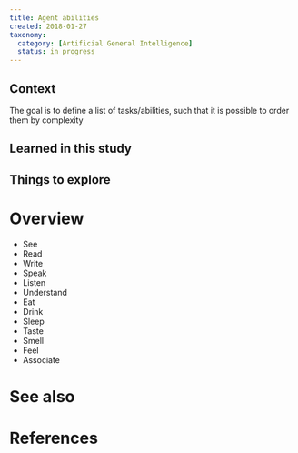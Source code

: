 ```yaml
---
title: Agent abilities
created: 2018-01-27
taxonomy:
  category: [Artificial General Intelligence]
  status: in progress
---
```


## Context
The goal is to define a list of tasks/abilities, such that it is possible to order them by complexity

## Learned in this study

## Things to explore

# Overview
* See
* Read
* Write
* Speak
* Listen
* Understand
* Eat
* Drink
* Sleep
* Taste
* Smell
* Feel
* Associate

# See also

# References


